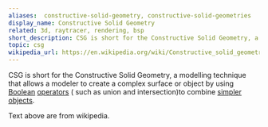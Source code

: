 ```yaml
---
aliases:  constructive-solid-geometry, constructive-solid-geometries
display_name: Constructive Solid Geometry
related: 3d, raytracer, rendering, bsp
short_description: CSG is short for the Constructive Solid Geometry, a modelling technique that combine 3D solids.
topic: csg
wikipedia_url: https://en.wikipedia.org/wiki/Constructive_solid_geometry
---
```

CSG is short for the Constructive Solid Geometry, a modelling technique that allows a modeler to create a complex surface or object by using [Boolean](https://en.wikipedia.org/wiki/Boolean_data_type) [operators](https://en.wikipedia.org/wiki/Operator_(programming)) ( such as union and intersection)to combine [simpler objects](https://en.wikipedia.org/wiki/Geometric_primitive).

Text above are from wikipedia.